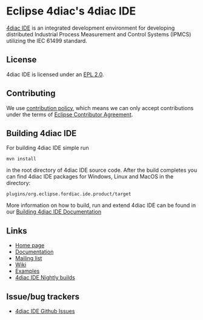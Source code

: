 # Eclipse 4diac's 4diac IDE

[4diac IDE](https://eclipse.dev/4diac/en_ide.php) is an integrated development environment for developing distributed Industrial Process Measurement and Control Systems (IPMCS) utilizing the IEC 61499 standard. 

## License

4diac IDE is licensed under an [EPL 2.0](LICENSE.md).

## Contributing

We use [contribution policy](CONTRIBUTING.md), which means we can only accept contributions under
the terms of [Eclipse Contributor Agreement](http://www.eclipse.org/legal/ECA.php).


## Building 4diac IDE

For building 4diac IDE simple run

   `mvn install`
   
in the root directory of 4diac IDE source code. After the build completes you can find 4diac IDE packages for Windows, Linux and MacOS in the directory:
    
   `plugins/org.eclipse.fordiac.ide.product/target` 

More information on how to build, run and extend 4diac IDE can be found in our [Building 4diac IDE Documentation](https://www.eclipse.org/4diac/en_help.php?helppage=html/development/building4diac.html)


## Links

* [Home page](https://www.eclipse.org/4diac)
* [Documentation](https://www.eclipse.org/4diac/en_help.php) 
* [Mailing list](https://dev.eclipse.org/mailman/listinfo/4diac-dev)
* [Wiki](https://wiki.eclipse.org/Eclipse_4diac_Wiki)
* [Examples](https://github.com/eclipse-4diac/4diac-examples)
* [4diac IDE Nightly builds](https://download.eclipse.org/4diac/updates/nightly)


## Issue/bug trackers

* [4diac IDE Github Issues](https://github.com/eclipse-4diac/4diac-ide/issues)

